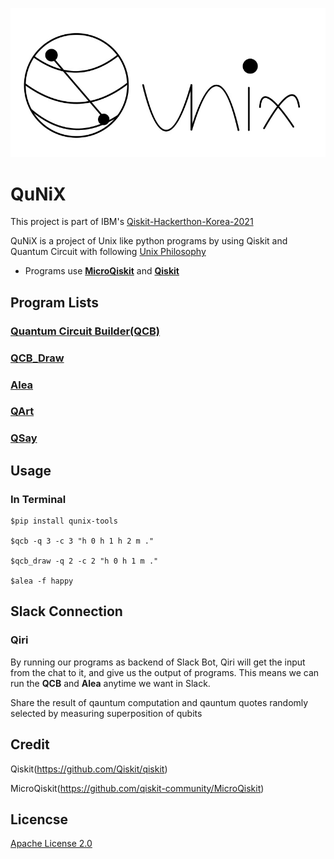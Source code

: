 ![Team Logo](team_logo.jpg)

# QuNiX

This project is part of IBM's [Qiskit-Hackerthon-Korea-2021](https://github.com/qiskit-community/qiskit-hackathon-korea-21)

QuNiX is a project of Unix like python programs by using Qiskit and Quantum Circuit with following [Unix Philosophy](https://en.wikipedia.org/wiki/Unix_philosophy)

- Programs use [**MicroQiskit**](https://github.com/qiskit-community/MicroQiskit) and [**Qiskit**](https://github.com/Qiskit/qiskit)

## Program Lists

### [Quantum Circuit Builder(QCB)](https://github.com/echo724/qunix/tree/main/qcb)

### [QCB_Draw](https://github.com/echo724/qunix/tree/main/qcb_draw)

### [Alea](https://github.com/echo724/qunix/tree/main/alea)

### [QArt](https://github.com/echo724/qunix/qart)

### [QSay](https://github.com/echo724/qunix/tree/main/qsay)

## Usage

### In Terminal
```
$pip install qunix-tools

$qcb -q 3 -c 3 "h 0 h 1 h 2 m ."

$qcb_draw -q 2 -c 2 "h 0 h 1 m ."

$alea -f happy
```

## Slack Connection

### Qiri

By running our programs as backend of Slack Bot, Qiri will get the input from the chat to it, and give us the output of programs.
This means we can run the **QCB** and **Alea** anytime we want in Slack.

Share the result of qauntum computation and qauntum quotes randomly selected by measuring superposition of qubits

## Credit

Qiskit(https://github.com/Qiskit/qiskit)

MicroQiskit(https://github.com/qiskit-community/MicroQiskit)

## Licencse

[Apache License 2.0](LICENSE)
